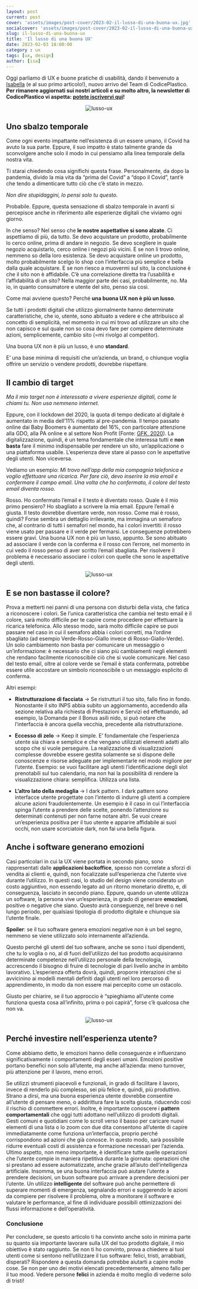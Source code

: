 ```yaml
---
layout: post
current: post
cover: 'assets/images/post-cover/2023-02-il-lusso-di-una-buona-ux.jpg'
socialcover: 'assets/images/post-cover/2023-02-il-lusso-di-una-buona-ux-s.jpg'
slug: il-lusso-di-una-buona-ux
title: 'Il lusso di una buona UX'
date: 2023-02-03 18:00:00
category : ux
tags: [ux, design]
author: [isa]
---
```

<div class="post-intro">Oggi parliamo di UX e buone pratiche di usabilità, dando il benvenuto a <a href="https://blog.codiceplastico.com/authors/isabella-bonora">Isabella</a> (e al suo primo articolo!), nuovo arrivo del Team di CodicePlastico.
<strong>Per rimanere aggiornati sui nostri articoli e su molto altro, la newsletter di CodicePlastico vi aspetta: <a href="http://eepurl.com/g3FY2T" target="_blank">potete iscrivervi qui</a>!</strong>
</div>


<figure style="text-align:center"><img src="/assets/images/post-content/lusso-ux/sbalzo-temporale.png" alt="lusso-ux" /></figure>

## Uno sbalzo temporale

Come ogni evento impattante nell’esistenza di un essere umano, il Covid ha avuto la sua parte. Eppure, il suo impatto è stato talmente grande da sconvolgere anche solo il modo in cui pensiamo alla linea temporale della nostra vita. 

Ti starai chiedendo cosa significhi questa frase. Personalmente, da dopo la pandemia, divido la mia vita da “prima del Covid” a “dopo il Covid”, tant’è che tendo a dimenticare tutto ciò che c’è stato in mezzo. 

<cite>Non dire stupidaggini, lo pensi solo tu questo.</cite>

Probabile. 
Eppure, questa sensazione di sbalzo temporale in avanti si percepisce anche in riferimento alle esperienze digitali che viviamo ogni giorno. 

In che senso? 
Nel senso che **le nostre aspettative si sono alzate**. Ci aspettiamo di più, da tutto. Se devo acquistare un prodotto, probabilmente lo cerco online, prima di andare in negozio. Se devo scegliere in quale negozio acquistarlo, cerco online i negozi più vicini. E se non li trovo online, nemmeno so della loro esistenza. Se devo acquistare online un prodotto, molto probabilmente scelgo lo shop con l’interfaccia più semplice e bella dalla quale acquistare. E se non riesco a muovermi sul sito, la conclusione è che il sito non è affidabile. 
C’è una correlazione diretta tra l’usabilità e l’affidabilità di un sito? Nella maggior parte dei casi, probabilmente, no. Ma io, in quanto consumatore e utente del sito, penso sia così.

Come mai avviene questo? Perché **una buona UX non è più un lusso**. 

Se tutti i prodotti digitali che utilizzo giornalmente hanno determinate caratteristiche, che io, utente, sono abituato a vedere e che attribuisco al concetto di semplicità, nel momento in cui mi trovo ad utilizzare un sito che non capisco e sul quale non so cosa devo fare per compiere determinate azioni, semplicemente, cambio sito (=mi rivolgo al competitor).

Una buona UX non è più un lusso, è uno **standard**.

E’ una base minima di requisiti che un’azienda, un brand, o chiunque voglia offrire un servizio o vendere prodotti, dovrebbe rispettare.



## Il cambio di target

<cite>Ma il mio target non è interessato a vivere esperienze digitali, come le chiami tu. Non usa nemmeno internet.</cite>

Eppure, con il lockdown del 2020, la quota di tempo dedicato al digitale è aumentato in media dell’11% rispetto al pre-pandemia. Il tempo passato online dai Baby Boomers è aumentato del 16%, con particolare attenzione alla GDO, alla PA online e al settore Non Profit (Fonte: [GFK, 2020](https://www.gfk.com/it/stampa/covid-19-come-le-diverse-generazioni-stanno-cambiando-lapproccio-al-digitale)).
La digitalizzazione, quindi, è un tema fondamentale che interessa tutti e **non basta** fare il minimo indispensabile per rendere un sito, un’applicazione o una piattaforma usabile. L’esperienza deve stare al passo con le aspettative degli utenti. Non viceversa.

Vediamo un esempio:
<i>Mi trovo nell’app della mia compagnia telefonica e voglio effettuare una ricarica. Per fare ciò, devo inserire la mia email e confermare il campo email. Una volta che ho confermato, il colore del testo email diventa rosso.</i>

Rosso. Ho confermato l’email e il testo è diventato rosso. Quale è il mio primo pensiero? Ho sbagliato a scrivere la mia email. Eppure l’email è giusta. Il testo dovrebbe diventare verde, non rosso. Come mai è rosso, quindi?
Forse sembra un dettaglio irrilevante, ma immagina un semaforo che, al contrario di tutti i semafori nel mondo, ha i colori invertiti: il rosso viene usato per passare e il verde per fermarsi. Le conseguenze potrebbero essere gravi.
Una buona UX non è più un lusso, appunto. 
Se sono abituato ad associare il verde con la conferma e il rosso con l’errore, nel momento in cui vedo il rosso penso di aver scritto l’email sbagliata. Per risolvere il problema è necessario associare i colori con quelle che sono le aspettative degli utenti.


<figure style="text-align:center"><img src="/assets/images/post-content/lusso-ux/label.png" alt="lusso-ux" /></figure>

## E se non bastasse il colore?

Prova a metterti nei panni di una persona con disturbi della vista, che fatica a riconoscere i colori. Se l’unica caratteristica che cambia nel testo email è il colore, sarà molto difficile per te capire come procedere per effettuare la ricarica telefonica. Allo stesso modo, sarà molto difficile capire se puoi passare nel caso in cui il semaforo abbia i colori corretti, ma l’ordine sbagliato (ad esempio Verde-Rosso-Giallo invece di Rosso-Giallo-Verde).
Un solo cambiamento non basta per comunicare un messaggio o un’informazione: è necessario che ci siano più cambiamenti negli elementi che rendano facilmente riconoscibile ciò che si vuole comunicare.
Nel caso del testo email, oltre al colore verde se l’email è stata confermata, potrebbe essere utile accostare un simbolo riconoscibile o un messaggio esplicito di conferma. 

Altri esempi:

*   **Ristrutturazione di facciata** → Se ristrutturi il tuo sito, fallo fino in fondo.
Nonostante il sito INPS abbia subito un aggiornamento, accedendo alla sezione relativa alla richiesta di Prestazioni e Servizi ed effettuando, ad esempio, la Domanda per il Bonus asili nido, si può notare che l’interfaccia è ancora quella vecchia, precedente alla ristrutturazione.

*   **Eccesso di zelo** → Keep it simple.
E’ fondamentale che l’esperienza utente sia chiara e semplice e che vengano utilizzati elementi adatti allo scopo che si vuole perseguire. La realizzazione di visualizzazioni complesse dovrebbe essere gestita solamente se si dispone delle conoscenze e risorse adeguate per implementarle nel modo migliore per l’utente. Esempio: se vuoi facilitare agli utenti l’identificazione degli slot prenotabili sul tuo calendario, ma non hai la possibilità di rendere la visualizzazione chiara: semplifica. Utilizza una lista.

*   **L’altro lato della medaglia** → I dark pattern.
I dark pattern sono interfacce utente progettate con l’intento di indurre gli utenti a compiere alcune azioni fraudolentemente. Un esempio è il caso in cui l’interfaccia spinga l’utente a prendere delle scelte, ponendo l’attenzione su determinati contenuti per non farne notare altri. Se vuoi creare un’esperienza positiva per il tuo utente e apparire affidabile ai suoi occhi, non usare scorciatoie dark, non fai una bella figura.



## Anche i software generano emozioni

Casi particolari in cui la UX viene portata in secondo piano, sono rappresentati dalle **applicazioni backoffice**, spesso non correlate a sforzi di vendita ai clienti e, quindi, non focalizzate sull’esperienza che l’utente vive durante l’utilizzo. In questi casi, lo studio del design viene considerato un costo aggiuntivo, non essendo legato ad un ritorno monetario diretto, e, di conseguenza, lasciato in secondo piano.
Eppure, quando un utente utilizza un software, la persona vive un’esperienza, in grado di generare **emozioni**, positive o negative che siano. Questo avrà conseguenze, nel breve o nel lungo periodo, per qualsiasi tipologia di prodotto digitale e chiunque sia l’utente finale.

**Spoiler**: se il tuo software genera emozioni negative non è un bel segno, nemmeno se viene utilizzato solo internamente all’azienda.

Questo perché gli utenti del tuo software, anche se sono i tuoi dipendenti, che tu lo voglia o no, al di fuori dell’utilizzo del tuo prodotto acquisiranno determinate competenze nell’utilizzo personale della tecnologia, accrescendo il bisogno di fruire di tecnologie di pari livello anche in ambito lavorativo. L’esperienza offerta dovrà, quindi, proporre interazioni che si avvicinino ai modelli mentali definiti dagli utenti nel loro percorso di apprendimento, in modo da non essere mai percepito come un ostacolo. 

Giusto per chiarire, se il tuo approccio è “spieghiamo all'utente come funziona questa cosa all’infinito, prima o poi capirà”, forse c’è qualcosa che non va.


<figure style="text-align:center"><img src="/assets/images/post-content/lusso-ux/rules.png" alt="lusso-ux" /></figure>

## Perché investire nell’esperienza utente?

Come abbiamo detto, le emozioni hanno delle conseguenze e influenzano significativamente i comportamenti degli esseri umani. Emozioni positive portano benefici non solo all’utente, ma anche all’azienda: meno turnover, più attenzione per il lavoro, meno errori.

Se utilizzi strumenti piacevoli e funzionali, in grado di facilitare il lavoro, invece di renderlo più complesso, sei più felice e, quindi, più produttivo. 
Strano a dirsi, ma una buona esperienza utente dovrebbe consentire all’utente di pensare meno, o addirittura fare la scelta giusta, riducendo così il rischio di commettere errori. Inoltre, è importante conoscere i **pattern comportamentali** che oggi tutti adottano nell’utilizzo di prodotti digitali. Gesti comuni e quotidiani come lo scroll verso il basso per caricare nuovi elementi di una lista  o lo zoom con due dita consentono all’utente di capire immediatamente come funziona un’interfaccia, proprio perché corrispondono ad azioni che già conosce. In questo modo, sarà possibile ridurre eventuali costi di assistenza e formazione necessari per l’azienda. 
Ultimo aspetto, non meno importante, è identificare tutte quelle operazioni che l’utente compie in maniera ripetitiva durante la giornata: operazioni che si prestano ad essere automatizzate, anche grazie all’aiuto dell’intelligenza artificiale. Insomma, se una buona interfaccia può aiutare l’utente a prendere decisioni, un buon software può arrivare a prendere decisioni per l’utente.
Un utilizzo **intelligente** del software può anche permettere di superare momenti di emergenza, segnalando errori e suggerendo le azioni da compiere per risolvere il problema, oltre a monitorare il software e valutare le performance, al fine di individuare possibili ottimizzazioni dei flussi informazione e dell’operatività.



### Conclusione

Per concludere, se questo articolo ti ha convinto anche solo in minima parte su quanto sia importante lavorare sulla UX del tuo prodotto digitale, il mio obiettivo è stato raggiunto. Se non ti ho convinto, prova a chiedere ai tuoi utenti come si sentono nell’utilizzare il tuo software: felici, tristi, arrabbiati, disperati? Rispondere a questa domanda potrebbe aiutarti a capire molte cose. Se non per uno dei motivi elencati precedentemente, almeno fallo per il tuo mood. Vedere persone **felici** in azienda è molto meglio di vederne solo di tristi!
